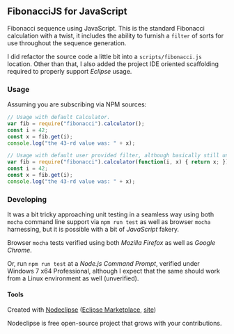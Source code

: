 ## FibonacciJS for JavaScript

Fibonacci sequence using JavaScript. This is the standard Fibonacci calculation with a twist, it includes the ability to furnish a ``filter`` of sorts for use throughout the sequence generation.

I did refactor the source code a little bit into a ``scripts/fibonacci.js`` location. Other than that, I also added the project IDE oriented scaffolding required to properly support *Eclipse* usage.

### Usage

Assuming you are subscribing via NPM sources:

```JavaScript
// Usage with default Calculator.
var fib = require("fibonacci").calculator();
const i = 42;
const x = fib.get(i);
console.log("the 43-rd value was: " + x);
```

```JavaScript
// Usage with default user provided filter, although basically still unfiltered.
var fib = require("fibonacci").calculator(function(i, x) { return x; });
const i = 42;
const x = fib.get(i);
console.log("the 43-rd value was: " + x);
```

### Developing

It was a bit tricky approaching unit testing in a seamless way using both ``mocha`` command line support via ``npm run test`` as well as browser ``mocha`` harnessing, but it is possible with a bit of *JavaScript* fakery.

Browser ``mocha`` tests verified using both *Mozilla Firefox* as well as *Google Chrome*.

Or, run ``npm run test`` at a *Node.js Command Prompt*, verified under Windows 7 x64 Professional, although I expect that the same should work from a Linux environment as well (unverified).

#### Tools

Created with [Nodeclipse](https://github.com/Nodeclipse/nodeclipse-1)
 ([Eclipse Marketplace](http://marketplace.eclipse.org/content/nodeclipse), [site](http://www.nodeclipse.org))   

Nodeclipse is free open-source project that grows with your contributions.
